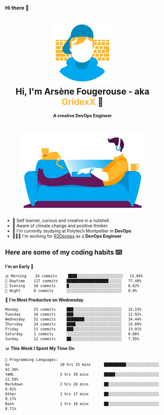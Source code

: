 ### Hi there 👋

<!--
**GridexX/gridexx** is a ✨ _special_ ✨ repository because its `README.md` (this file) appears on your GitHub profile.

Here are some ideas to get you started:

- 🔭 I’m currently working on ...
- 🌱 I’m currently learning ...
- 👯 I’m looking to collaborate on ...
- 🤔 I’m looking for help with ...
- 💬 Ask me about ...
- 📫 How to reach me: ...
- 😄 Pronouns: ...
- ⚡ Fun fact: ...
-->


<!-- Header -->
<h1 align="center">
  <img src="./images/user_profile.png" width="200">
  <br>
  Hi, I'm Arsène Fougerouse - aka <span style="color:#ffb72e">GridexX</span> 👋
</h1>


<p align="center">
  <b>A creative DevOps Engineer </b>
</p>
<br/>
<p align="center">
  <img src="./images/man_couch.png" width="400">
</p>

- 🎨 Self learner, curious and creative in a nutshell. 
- 🌱 Aware of climate change and positive thinker.
- 📕 I'm currently studying at Polytech Montpellier in **DevOps**
- 👨🏻‍💻 I'm working for [R2Devops](https://r2devops.io) as a **DevOps Engineer**


## Here are some of my coding habits ⌨️

<!-- Add a section about tech and Ops stack
  Like this one : https://github.com/Xanthus58#-tech-stack
-->
<!--START_SECTION:waka-->
**I'm an Early 🐤** 

```text
🌞 Morning    24 commits     ████░░░░░░░░░░░░░░░░░░░░░   15.89% 
🌆 Daytime    117 commits    ███████████████████░░░░░░   77.48% 
🌃 Evening    10 commits     █░░░░░░░░░░░░░░░░░░░░░░░░   6.62% 
🌙 Night      0 commits      ░░░░░░░░░░░░░░░░░░░░░░░░░   0.0%

```
📅 **I'm Most Productive on Wednesday** 

```text
Monday       23 commits     ███░░░░░░░░░░░░░░░░░░░░░░   15.23% 
Tuesday      18 commits     ███░░░░░░░░░░░░░░░░░░░░░░   11.92% 
Wednesday    52 commits     ████████░░░░░░░░░░░░░░░░░   34.44% 
Thursday     24 commits     ████░░░░░░░░░░░░░░░░░░░░░   15.89% 
Friday       21 commits     ███░░░░░░░░░░░░░░░░░░░░░░   13.91% 
Saturday     1 commits      ░░░░░░░░░░░░░░░░░░░░░░░░░   0.66% 
Sunday       12 commits     ██░░░░░░░░░░░░░░░░░░░░░░░   7.95%

```


📊 **This Week I Spent My Time On** 

```text
💬 Programming Languages: 
Go                       10 hrs 35 mins      ██████████░░░░░░░░░░░░░░░   42.36% 
YAML                     5 hrs 39 mins       █████░░░░░░░░░░░░░░░░░░░░   22.59% 
Markdown                 2 hrs 28 mins       ██░░░░░░░░░░░░░░░░░░░░░░░   9.91% 
Other                    2 hrs 17 mins       ██░░░░░░░░░░░░░░░░░░░░░░░   9.17% 
Bash                     2 hrs 10 mins       ██░░░░░░░░░░░░░░░░░░░░░░░   8.71%

```


<!--END_SECTION:waka-->
